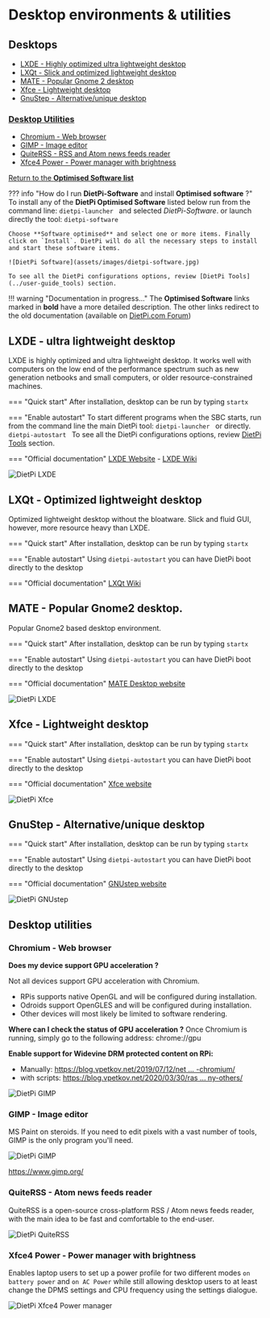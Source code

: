 # Desktop environments & utilities

## Desktops
- [LXDE - Highly optimized ultra lightweight desktop](#lxde-ultra-lightweight-desktop)
- [LXQt - Slick and optimized lightweight desktop](#lxqt-optimized-lightweight-desktop)
- [MATE - Popular Gnome 2 desktop](#mate-popular-gnome2-desktop)
- [Xfce - Lightweight desktop](#mate-popular-gnome2-desktop)
- [GnuStep - Alternative/unique desktop](#gnustep-alternativeunique-desktop)

### [Desktop Utilities](#desktop-utilities_1)
- [Chromium - Web browser](#chromium-web-browser)
- [GIMP - Image editor](#gimp-image-editor)
- [QuiteRSS - RSS and Atom news feeds reader](#quiterss-atom-news-feeds-reader)
- [Xfce4 Power - Power manager with brightness](#xfce4-power-power-manager-with-brightness)

[Return to the **Optimised Software list**](../user-optimised-software)

??? info "How do I run **DietPi-Software** and install **Optimised software** ?" 
    To install any of the **DietPi Optimised Software** listed below run from the command line: 
    ```
    dietpi-launcher 
    ```
    and selected _DietPi-Software_. or launch directly the tool: 
    ```
    dietpi-software 
    ```
    
    Choose **Software optimised** and select one or more items. Finally click on `Install`. DietPi will do all the necessary steps to install and start these software items.

    ![DietPi Software](assets/images/dietpi-software.jpg)

    To see all the DietPi configurations options, review [DietPi Tools](../user-guide_tools) section.

!!! warning "Documentation in progress..." 
    The **Optimised Software** links marked in **bold** have a more detailed description. The other links redirect to the old documentation (available on [DietPi.com Forum](https://dietpi.com/phpbb/viewtopic.php?f=8&t=5))  


## LXDE - ultra lightweight desktop
LXDE is highly optimized and ultra lightweight desktop. It works well with computers on the low end of the performance spectrum such as new generation netbooks and small computers, or older resource-constrained machines.

=== "Quick start"
    After installation, desktop can be run by typing 
    ```
    startx
    ```

=== "Enable autostart"
    To start different programs when the SBC starts, run from the command line the main DietPi tool: 
    ```
    dietpi-launcher 
    ```
    or directly. 
    ```
    dietpi-autostart 
    ```
    To see all the DietPi configurations options, review [DietPi Tools](../user-guide_tools) section.

=== "Official documentation"
    [LXDE Website](https://www.lxde.org) - [LXDE Wiki](https://wiki.lxde.org/en/Main_Page)

![DietPi LXDE](assets/images/dietpi-software-LXDE_desktop.jpg)

## LXQt - Optimized lightweight desktop
Optimized lightweight desktop without the bloatware. Slick and fluid GUI, however, more resource heavy than LXDE.

=== "Quick start"
    After installation, desktop can be run by typing 
    ```
    startx
    ```

=== "Enable autostart"
    Using `dietpi-autostart` you can have DietPi boot directly to the desktop

=== "Official documentation"
    [LXQt Wiki](https://wiki.debian.org/LXQt)


## MATE - Popular Gnome2 desktop.
Popular Gnome2 based desktop environment.

=== "Quick start"
    After installation, desktop can be run by typing 
    ```
    startx
    ```

=== "Enable autostart"
    Using `dietpi-autostart` you can have DietPi boot directly to the desktop

=== "Official documentation"
    [MATE Desktop website](https://mate-desktop.org/)

![DietPi LXDE](assets/images/dietpi-software-mate-desktop.jpg)

## Xfce - Lightweight desktop

=== "Quick start"
    After installation, desktop can be run by typing 
    ```
    startx
    ```

=== "Enable autostart"
    Using `dietpi-autostart` you can have DietPi boot directly to the desktop

=== "Official documentation"
    [Xfce website](https://wiki.debian.org/Xfce)

![DietPi Xfce](assets/images/dietpi-software-xfce-desktop.jpg)

## GnuStep - Alternative/unique desktop

=== "Quick start"
    After installation, desktop can be run by typing 
    ```
    startx
    ```

=== "Enable autostart"
    Using `dietpi-autostart` you can have DietPi boot directly to the desktop

=== "Official documentation"
    [GNUstep website](http://gnustep.org/)

![DietPi GNUstep](assets/images/dietpi-software-gnustep-desktop.jpg)

## Desktop utilities

### Chromium - Web browser

**Does my device support GPU acceleration ?** 

Not all devices support GPU acceleration with Chromium.
- RPis supports native OpenGL and will be configured during installation.
- Odroids support OpenGLES and will be configured during installation.
- Other devices will most likely be limited to software rendering.

**Where can I check the status of GPU acceleration ?**
Once Chromium is running, simply go to the following address:
    chrome://gpu

**Enable support for Widevine DRM protected content on RPi:**

 - Manually: [https://blog.vpetkov.net/2019/07/12/net ... -chromium/](https://blog.vpetkov.net/2019/07/12/netflix-and-spotify-on-a-raspberry-pi-4-with-latest-default-chromium/)
 - with scripts: [https://blog.vpetkov.net/2020/03/30/ras ... ny-others/](https://blog.vpetkov.net/2020/03/30/raspberry-pi-netflix-one-line-easy-install-along-with-hulu-amazon-prime-disney-plus-hbo-spotify-pandora-and-many-others/)

![DietPi GIMP](assets/images/dietpi-software-desktop-tools-chromium.jpg)

### GIMP - Image editor

MS Paint on steroids. If you need to edit pixels with a vast number of tools, GIMP is the only program you'll need. 

![DietPi GIMP](assets/images/dietpi-software-desktop-tools-gimp.jpg)

https://www.gimp.org/

### QuiteRSS - Atom news feeds reader
QuiteRSS is a open-source cross-platform RSS / Atom news feeds reader, with the main idea to be fast and comfortable to the end-user.

![DietPi QuiteRSS](assets/images/dietpi-software-desktop-tools-quiterss.jpg)

### Xfce4 Power - Power manager with brightness

Enables laptop users to set up a power profile for two different modes `on battery power` and `on AC Power` while still allowing desktop users to at least change the DPMS settings and CPU frequency using the settings dialogue.

![DietPi Xfce4 Power manager](assets/images/dietpi-software-desktop-tools-xfce4-power-manager.jpg)
